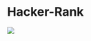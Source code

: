 # Hacker-Rank
<img src="https://upload.wikimedia.org/wikipedia/commons/thumb/6/65/HackerRank_logo.png/768px-HackerRank_logo.png">
